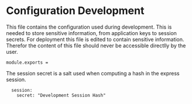 # Configuration Development
This file contains the configuration used during development. This is needed 
to store sensitive information, from application keys to session secrets. For 
deployment this file is edited to contain sensitive information. Therefor the 
content of this file should never be accessible directlly by the user.

    module.exports =
  
The session secret is a salt used when computing a hash in the express session.

      session:
        secret: "Development Session Hash"